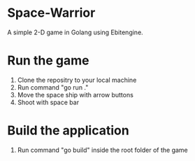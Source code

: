# Space-Warrior
A simple 2-D game in Golang using Ebitengine.

# Run the game
1. Clone the repositry to your local machine
2. Run command "go run ."
3. Move the space ship with arrow buttons
4. Shoot with space bar

# Build the application
1. Run command "go build" inside the root folder of the game
